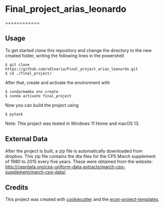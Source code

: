 # Final_project_arias_leonardo

\============

## Usage

To get started clone this repository and change the directory to the new created folder,
writing the following lines in the powershell

```console
$ git clone https://github.com/s6learia/Final_project_arias_leonardo.git
$ cd ./final_project/
```

After that, create and activate the environment with

```console
$ conda/mamba env create
$ conda activate final_project
```

Now you can build the project using

```console
$ pytask
```

Note: This project was tested in Windows 11 Home and macOS 13.

## External Data

After the project is built, a zip file is automatically downloaded from dropbox. This
zip file contains the dta files for the CPS March supplement of 1980 to 2015 every five
years. These were obtained from the website:
http://ceprdata.org/cps-uniform-data-extracts/march-cps-supplement/march-cps-data/.

## Credits

This project was created with [cookiecutter](https://github.com/audreyr/cookiecutter)
and the
[econ-project-templates](https://github.com/OpenSourceEconomics/econ-project-templates).
